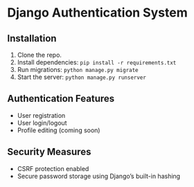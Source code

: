 # Django Authentication System

## Installation
1. Clone the repo.
2. Install dependencies: `pip install -r requirements.txt`
3. Run migrations: `python manage.py migrate`
4. Start the server: `python manage.py runserver`

## Authentication Features
- User registration
- User login/logout
- Profile editing (coming soon)

## Security Measures
- CSRF protection enabled
- Secure password storage using Django’s built-in hashing